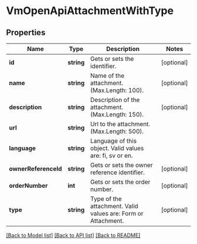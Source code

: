 # VmOpenApiAttachmentWithType

## Properties
Name | Type | Description | Notes
------------ | ------------- | ------------- | -------------
**id** | **string** | Gets or sets the identifier. | [optional] 
**name** | **string** | Name of the attachment. (Max.Length: 100). | [optional] 
**description** | **string** | Description of the attachment. (Max.Length: 150). | [optional] 
**url** | **string** | Url to the attachment. (Max.Length: 500). | 
**language** | **string** | Language of this object. Valid values are: fi, sv or en. | 
**ownerReferenceId** | **string** | Gets or sets the owner reference identifier. | [optional] 
**orderNumber** | **int** | Gets or sets the order number. | [optional] 
**type** | **string** | Type of the attachment. Valid values are: Form or Attachment. | [optional] 

[[Back to Model list]](../../README.md#documentation-for-models) [[Back to API list]](../../README.md#documentation-for-api-endpoints) [[Back to README]](../../README.md)

